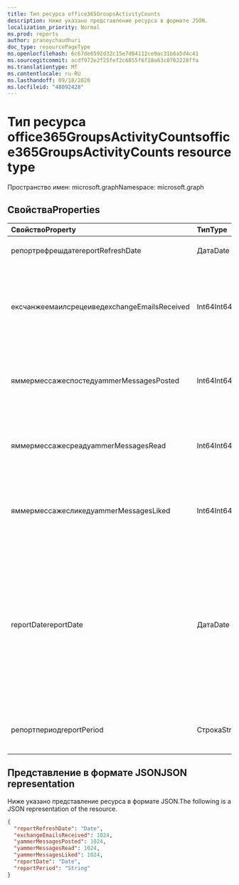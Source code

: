 ```yaml
---
title: Тип ресурса office365GroupsActivityCounts
description: Ниже указано представление ресурса в формате JSON.
localization_priority: Normal
ms.prod: reports
author: pranoychaudhuri
doc_type: resourcePageType
ms.openlocfilehash: 6c67de6592d32c15e7d64112ce9ac31b6a5d4c41
ms.sourcegitcommit: acdf972e2f25fef2c6855f6f28a63c0762228ffa
ms.translationtype: MT
ms.contentlocale: ru-RU
ms.lasthandoff: 09/18/2020
ms.locfileid: "48092428"
---
```

# <a name="office365groupsactivitycounts-resource-type"></a><span data-ttu-id="c6de1-103">Тип ресурса office365GroupsActivityCounts</span><span class="sxs-lookup"><span data-stu-id="c6de1-103">office365GroupsActivityCounts resource type</span></span>

<span data-ttu-id="c6de1-104">Пространство имен: microsoft.graph</span><span class="sxs-lookup"><span data-stu-id="c6de1-104">Namespace: microsoft.graph</span></span>

## <a name="properties"></a><span data-ttu-id="c6de1-105">Свойства</span><span class="sxs-lookup"><span data-stu-id="c6de1-105">Properties</span></span>

| <span data-ttu-id="c6de1-106">Свойство</span><span class="sxs-lookup"><span data-stu-id="c6de1-106">Property</span></span>               | <span data-ttu-id="c6de1-107">Тип</span><span class="sxs-lookup"><span data-stu-id="c6de1-107">Type</span></span>   | <span data-ttu-id="c6de1-108">Описание</span><span class="sxs-lookup"><span data-stu-id="c6de1-108">Description</span></span>                              |
| :--------------------- | :----- | ---------------------------------------- |
| <span data-ttu-id="c6de1-109">репортрефрешдате</span><span class="sxs-lookup"><span data-stu-id="c6de1-109">reportRefreshDate</span></span>      | <span data-ttu-id="c6de1-110">Дата</span><span class="sxs-lookup"><span data-stu-id="c6de1-110">Date</span></span>   | <span data-ttu-id="c6de1-111">Самая поздняя дата контента.</span><span class="sxs-lookup"><span data-stu-id="c6de1-111">The latest date of the content.</span></span>          |
| <span data-ttu-id="c6de1-112">ексчанжеемаилсрецеивед</span><span class="sxs-lookup"><span data-stu-id="c6de1-112">exchangeEmailsReceived</span></span> | <span data-ttu-id="c6de1-113">Int64</span><span class="sxs-lookup"><span data-stu-id="c6de1-113">Int64</span></span>  | <span data-ttu-id="c6de1-114">Количество сообщений электронной почты, получаемых групповой почтовыми ящиками.</span><span class="sxs-lookup"><span data-stu-id="c6de1-114">The number of emails received by Group mailboxes.</span></span> |
| <span data-ttu-id="c6de1-115">яммермессажеспостед</span><span class="sxs-lookup"><span data-stu-id="c6de1-115">yammerMessagesPosted</span></span>   | <span data-ttu-id="c6de1-116">Int64</span><span class="sxs-lookup"><span data-stu-id="c6de1-116">Int64</span></span>  | <span data-ttu-id="c6de1-117">Количество сообщений, отправленных в группы Yammer.</span><span class="sxs-lookup"><span data-stu-id="c6de1-117">The number of messages posted to Yammer groups.</span></span> |
| <span data-ttu-id="c6de1-118">яммермессажесреад</span><span class="sxs-lookup"><span data-stu-id="c6de1-118">yammerMessagesRead</span></span>     | <span data-ttu-id="c6de1-119">Int64</span><span class="sxs-lookup"><span data-stu-id="c6de1-119">Int64</span></span>  | <span data-ttu-id="c6de1-120">Количество сообщений, прочитанных в группах Yammer.</span><span class="sxs-lookup"><span data-stu-id="c6de1-120">The number of messages read in Yammer groups.</span></span> |
| <span data-ttu-id="c6de1-121">яммермессажесликед</span><span class="sxs-lookup"><span data-stu-id="c6de1-121">yammerMessagesLiked</span></span>    | <span data-ttu-id="c6de1-122">Int64</span><span class="sxs-lookup"><span data-stu-id="c6de1-122">Int64</span></span>  | <span data-ttu-id="c6de1-123">Количество сообщений, которые понравилось в группах Yammer.</span><span class="sxs-lookup"><span data-stu-id="c6de1-123">The number of messages liked in Yammer groups.</span></span> |
| <span data-ttu-id="c6de1-124">reportDate</span><span class="sxs-lookup"><span data-stu-id="c6de1-124">reportDate</span></span>             | <span data-ttu-id="c6de1-125">Дата</span><span class="sxs-lookup"><span data-stu-id="c6de1-125">Date</span></span>   | <span data-ttu-id="c6de1-126">Дата, когда в группу Yammer было отправлено, прочитано или понравилось количество сообщений электронной почты для почтового ящика группы или сообщений.</span><span class="sxs-lookup"><span data-stu-id="c6de1-126">The date on which a number of emails were sent to a group mailbox or a number of messages were posted, read, or liked in a Yammer group</span></span> |
| <span data-ttu-id="c6de1-127">репортпериод</span><span class="sxs-lookup"><span data-stu-id="c6de1-127">reportPeriod</span></span>           | <span data-ttu-id="c6de1-128">Строка</span><span class="sxs-lookup"><span data-stu-id="c6de1-128">String</span></span> | <span data-ttu-id="c6de1-129">Количество дней, охватываемых отчетом.</span><span class="sxs-lookup"><span data-stu-id="c6de1-129">The number of days the report covers.</span></span>    |

## <a name="json-representation"></a><span data-ttu-id="c6de1-130">Представление в формате JSON</span><span class="sxs-lookup"><span data-stu-id="c6de1-130">JSON representation</span></span>

<span data-ttu-id="c6de1-131">Ниже указано представление ресурса в формате JSON.</span><span class="sxs-lookup"><span data-stu-id="c6de1-131">The following is a JSON representation of the resource.</span></span>

<!-- {
  "blockType": "resource",
  "@odata.type": "microsoft.graph.office365GroupsActivityCounts"
} -->

```json
{
  "reportRefreshDate": "Date", 
  "exchangeEmailsReceived": 1024, 
  "yammerMessagesPosted": 1024, 
  "yammerMessagesRead": 1024, 
  "yammerMessagesLiked": 1024, 
  "reportDate": "Date", 
  "reportPeriod": "String"
}
```


